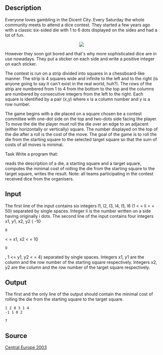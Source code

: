<h2>Description</h2><p>Everyone loves gambling in the Dicent City. Every Saturday the whole community meets to attend a dice contest. They started a few years ago with a classic six-sided die with 1 to 6 dots displayed on the sides and had a lot of fun. 
</p><center><img src="images/1764_1.jpg"></center><p>
</p>However they soon got bored and that's why more sophisticated dice are in use nowadays. They put a sticker on each side and write a positive integer on each sticker. 

The contest is run on a strip divided into squares in a chessboard-like manner. The strip is 4 squares wide and infinite to the left and to the right (is anyone going to say it can't exist in the real world, huh?). The rows of the strip are numbered from 1 to 4 from the bottom to the top and the columns are numbered by consecutive integers from the left to the right. Each square is identified by a pair (x,y) where x is a column number and y is a row number. 

The game begins with a die placed on a square chosen be a contest committee with one-dot side on the top and two-dots side facing the player. To move the die the player must roll the die over an edge to an adjacent (either horizontally or vertically) square. The number displayed on the top of the die after a roll is the cost of the move. The goal of the game is to roll the die from the starting square to the selected target square so that the sum of costs of all moves is minimal. 

Task
Write a program that:

reads the description of a die, a starting square and a target square, 
computes the minimal cost of rolling the die from the starting square to the target square, 
writes the result. 
Note: all teams participating in the contest received dice from the organisers. 
<h2>Input</h2><p>The first line of the input contains six integers l1, l2, l3, l4, l5, l6 (1 &lt; = li &lt; = 50) separated by single spaces. Integer li is the number written on a side having originally i dots. The second line of the input contains four integers x1, y1, x2, y2 ( -10</p><sup>9</sup><p> &lt; = x1, x2 &lt; = 10</p><sup>9</sup><p>, 1 &lt;= y1, y2 &lt; = 4) separated by single spaces. Integers x1, y1 are the column and the row number of the starting square respectively. Integers x2, y2 are the column and the row number of the target square respectively. </p><h2>Output</h2><p>The first and the only line of the output should contain the minimal cost of rolling the die from the starting square to the target square. </p><pre><code class="language-input1">1 2 8 3 1 4
-1 1 0 2
</code></pre><pre><code class="language-output1">7</code></pre><h2>Source</h2><a href="searchproblem?field=source&amp;key=Central+Europe+2003">Central Europe 2003</a>